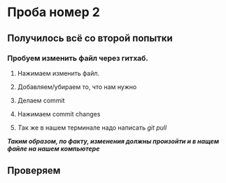 # Проба номер 2

## Получилось всё со второй попытки

### Пробуем изменить файл через гитхаб.

1. Нажимаем изменить файл.

2. Добавляем/убираем то, что нам нужно

3. Делаем commit

4. Нажимаем commit changes

5. *Т*ак же в нашем терминале надо написать *git pull*

***Таким образом, по факту, изменения должны произойти и в нащем файле на нашем компьютере***

## Проверяем

